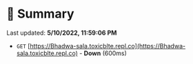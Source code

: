 # 📖 Summary
Last updated: **5/10/2022, 11:59:06 PM**

- `GET` [https://Bhadwa-sala.toxicblte.repl.co](https://Bhadwa-sala.toxicblte.repl.co) - **Down** (600ms)
